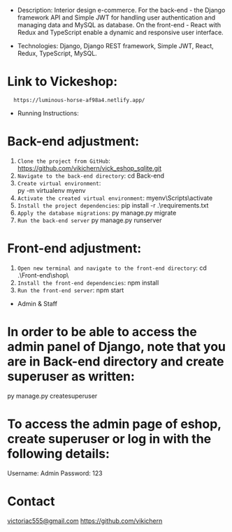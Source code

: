

* Description:
Interior design e-commerce.
For the back-end - the Django framework API and Simple JWT for handling user authentication and managing data and MySQL as database. 
On the front-end - React with Redux and TypeScript enable a dynamic and responsive user interface.  

* Technologies: 
Django, Django REST framework, Simple JWT, React, Redux, TypeScript, MySQL.

#  Link to Vickeshop:
      https://luminous-horse-af98a4.netlify.app/

* Running Instructions:
# Back-end adjustment:
1. `Clone the project from GitHub`:
      https://github.com/vikichern/vick_eshop_sqlite.git
2. `Navigate to the back-end directory`: 
     cd Back-end
3. `Create virtual environment`:  
      py -m virtualenv myenv
4. `Activate the created virtual environment`:
      myenv\Scripts\activate
5. `Install the project dependencies`:
      pip install -r .\requirements.txt
6. `Apply the database migrations`:
      py manage.py migrate
7. `Run the back-end server`
      py manage.py runserver      

# Front-end adjustment:
1. `Open new terminal and navigate to the front-end directory`:
      cd .\Front-end\shop\
2. `Install the front-end dependencies`:
      npm install
3. `Run the front-end server`:
      npm start

* Admin & Staff
# In order to be able to access the admin panel of Django, note that you are in Back-end directory and create superuser as written:
  py manage.py createsuperuser

# To access the admin page of eshop, create superuser or log in with the following details:
  Username: Admin
  Password: 123
 
# Contact 
victoriac555@gmail.com
https://github.com/vikichern
